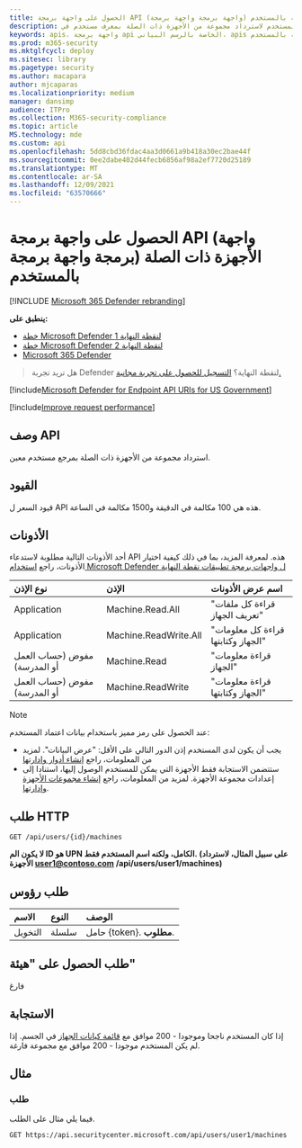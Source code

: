 ```yaml
---
title: الحصول على واجهة برمجة API (واجهة برمجة واجهة برمجة) الأجهزة ذات الصلة بالمستخدم
description: تعرف على كيفية استخدام واجهة برمجة تطبيقات الحصول على الأجهزة ذات الصلة بالمستخدم لاسترداد مجموعة من الأجهزة ذات الصلة بمعرف مستخدم في Microsoft Defender لنقطة النهاية.
keywords: apis، واجهة برمجة api الخاصة بالرسم البياني، apis المعتمدة، الحصول، المستخدم، التنبيهات ذات الصلة بالمستخدم
ms.prod: m365-security
ms.mktglfcycl: deploy
ms.sitesec: library
ms.pagetype: security
ms.author: macapara
author: mjcaparas
ms.localizationpriority: medium
manager: dansimp
audience: ITPro
ms.collection: M365-security-compliance
ms.topic: article
MS.technology: mde
ms.custom: api
ms.openlocfilehash: 5dd8cbd36fdac4aa3d0661a9b418a30ec2bae44f
ms.sourcegitcommit: 0ee2dabe402d44fecb6856af98a2ef7720d25189
ms.translationtype: MT
ms.contentlocale: ar-SA
ms.lasthandoff: 12/09/2021
ms.locfileid: "63570666"
---
```

# <a name="get-user-related-machines-api"></a>الحصول على واجهة برمجة API (واجهة برمجة واجهة برمجة) الأجهزة ذات الصلة بالمستخدم

[!INCLUDE [Microsoft 365 Defender rebranding](../../includes/microsoft-defender.md)]

**ينطبق على:**
- [خطة Microsoft Defender لنقطة النهاية 1](https://go.microsoft.com/fwlink/p/?linkid=2154037)
- [خطة Microsoft Defender لنقطة النهاية 2](https://go.microsoft.com/fwlink/p/?linkid=2154037)
- [Microsoft 365 Defender](https://go.microsoft.com/fwlink/?linkid=2118804)

> هل تريد تجربة Defender لنقطة النهاية؟ [التسجيل للحصول على تجربة مجانية.](https://signup.microsoft.com/create-account/signup?products=7f379fee-c4f9-4278-b0a1-e4c8c2fcdf7e&ru=https://aka.ms/MDEp2OpenTrial?ocid=docs-wdatp-exposedapis-abovefoldlink)


[!include[Microsoft Defender for Endpoint API URIs for US Government](../../includes/microsoft-defender-api-usgov.md)]

[!include[Improve request performance](../../includes/improve-request-performance.md)]

## <a name="api-description"></a>وصف API
استرداد مجموعة من الأجهزة ذات الصلة بمرجع مستخدم معين.

## <a name="limitations"></a>القيود

قيود السعر ل API هذه هي 100 مكالمة في الدقيقة و1500 مكالمة في الساعة.

## <a name="permissions"></a>الأذونات

أحد الأذونات التالية مطلوبة لاستدعاء API هذه. لمعرفة المزيد، بما في ذلك كيفية اختيار الأذونات، راجع [استخدام Microsoft Defender ل واجهات برمجة تطبيقات نقطة النهاية](apis-intro.md)

نوع الإذن|الإذن|اسم عرض الأذونات
:---|:---|:---
Application |Machine.Read.All|"قراءة كل ملفات تعريف الجهاز"
Application |Machine.ReadWrite.All |"قراءة كل معلومات الجهاز وكتابتها"
مفوض (حساب العمل أو المدرسة) | Machine.Read | "قراءة معلومات الجهاز"
مفوض (حساب العمل أو المدرسة) | Machine.ReadWrite | "قراءة معلومات الجهاز وكتابتها"

> [!NOTE]
> عند الحصول على رمز مميز باستخدام بيانات اعتماد المستخدم:
>
> - يجب أن يكون لدى المستخدم إذن الدور التالي على الأقل: "عرض البيانات". لمزيد من المعلومات، راجع [إنشاء أدوار وإدارتها](user-roles.md)
> - ستتضمن الاستجابة فقط الأجهزة التي يمكن للمستخدم الوصول إليها، استنادا إلى إعدادات مجموعة الأجهزة. لمزيد من المعلومات، راجع [إنشاء مجموعات الأجهزة وإدارتها](machine-groups.md).

## <a name="http-request"></a>طلب HTTP

```http
GET /api/users/{id}/machines
```

**لا يكون الم ID هو UPN الكامل، ولكنه اسم المستخدم فقط. (على سبيل المثال، لاسترداد الأجهزة user1@contoso.com /api/users/user1/machines)**

## <a name="request-headers"></a>طلب رؤوس

الاسم|النوع|الوصف
:---|:---|:---
التخويل | سلسلة | حامل {token}. **مطلوب**.

## <a name="request-body"></a>طلب الحصول على "هيئة"

فارغ

## <a name="response"></a>الاستجابة

إذا كان المستخدم ناجحا وموجودا - 200 موافق مع [قائمة كيانات الجهاز](machine.md) في الجسم. إذا لم يكن المستخدم موجودا - 200 موافق مع مجموعة فارغة.

## <a name="example"></a>مثال

### <a name="request"></a>طلب

فيما يلي مثال على الطلب.

```http
GET https://api.securitycenter.microsoft.com/api/users/user1/machines
```
